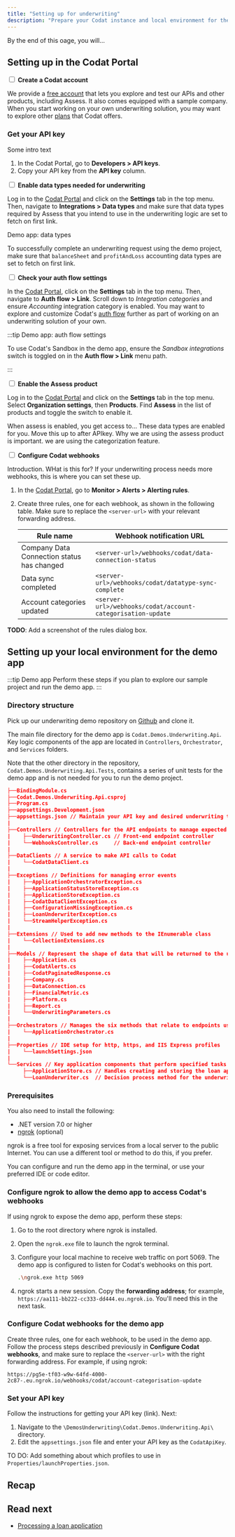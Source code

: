 ```yaml
---
title: "Setting up for underwriting"
description: "Prepare your Codat instance and local environment for the underwriting app build"
---
```

By the end of this oage, you will...


## Setting up in the Codat Portal  

<input type="checkbox" unchecked/> <b>Create a Codat account</b>  

We provide a [free account](https://signup.codat.io/) that lets you explore and test our APIs and other products, including Assess. It also comes equipped with a sample company. When you start working on your own underwriting solution, you may want to explore other [plans](https://www.codat.io/plans/) that Codat offers. 

### Get your API key

Some intro text

1. In the Codat Portal, go to **Developers > API keys**.
2. Copy your API key from the **API key** column.

<input type="checkbox" unchecked /> <b>Enable data types needed for underwriting</b>  

Log in to the [Codat Portal](https://app.codat.io/) and click on the **Settings** tab in the top menu. Then, navigate to **Integrations > Data types** and make sure that data types required by Assess that you intend to use in the underwriting logic are set to fetch on first link. 

Demo app: data types

To successfully complete an underwriting request using the demo project, make sure that `balanceSheet` and `profitAndLoss` accounting data types are set to fetch on first link. 


<input type="checkbox" unchecked /> <b>Check your auth flow settings</b>

In the [Codat Portal](https://app.codat.io/), click on the **Settings** tab in the top menu. Then, navigate to **Auth flow > Link**. Scroll down to _Integration categories_ and ensure _Accounting_ integration category is enabled. You may want to explore and customize Codat's [auth flow](/auth-flow/customize/customize-link) further as part of working on an underwriting solution of your own.

:::tip Demo app: auth flow settings

To use Codat's Sandbox in the demo app, ensure the _Sandbox integrations_ switch is toggled on in the **Auth flow > Link** menu path.

:::

<input type="checkbox" unchecked /> <b>Enable the Assess product</b>  

Log in to the [Codat Portal](https://app.codat.io/) and click on the **Settings** tab in the top menu. Select **Organization settings**, then **Products**. Find **Assess** in the list of products and toggle the switch to enable it.

When assess is enabled, you get access to... These data types are enabled for you. Move this up to after APIkey. Why we are using the assess product is important. we are using the categorization feature. 

<input type="checkbox" unchecked /> <b>Configure Codat webhooks</b>

Introduction. WHat is this for? If your underwriting process needs more webhooks, this is where you can set these up. 
  
1. In the [Codat Portal](https://app.codat.io), go to **Monitor > Alerts > Alerting rules**.

2. Create three rules, one for each webhook, as shown in the following table. Make sure to replace the `<server-url>` with your relevant forwarding address.

   |  Rule name                                  | Webhook notification URL                                    |
   |---------------------------------------------|-------------------------------------------------------------|
   | Company Data Connection status has changed  | `<server-url>/webhooks/codat/data-connection-status`        |
   | Data sync completed                         | `<server-url>/webhooks/codat/datatype-sync-complete`        |
   | Account categories updated                  | `<server-url>/webhooks/codat/account-categorisation-update` |

**TODO**: Add a screenshot of the rules dialog box.

## Setting up your local environment for the demo app

:::tip Demo app
Perform these steps if you plan to explore our sample project and run the demo app.
:::

### Directory structure

Pick up our underwriting demo repository on [Github](https://github.com/codatio/build-guide-underwriting-be) and clone it. 

The main file directory for the demo app is `Codat.Demos.Underwriting.Api`. Key logic components of the app are located in `Controllers`, `Orchestrator`, and `Services` folders.

Note that the other directory in the repository, `Codat.Demos.Underwriting.Api.Tests`, contains a series of unit tests for the demo app and is not needed for you to run the demo project. 

```json title="Codat.Demos.Underwriting.Api"
├──BindingModule.cs
├──Codat.Demos.Underwriting.Api.csproj
├──Program.cs
├──appsettings.Development.json
├──appsettings.json // Maintain your API key and desired underwriting thresholds in this file
|   
├──Controllers // Controllers for the API endpoints to manage expected actions and results
|    ├──UnderwritingController.cs // Front-end endpoint controller
|    └──WebhooksController.cs     // Back-end endpoint controller
|       
├──DataClients // A service to make API calls to Codat
|    └──CodatDataClient.cs
|       
├──Exceptions // Definitions for managing error events 
|    ├──ApplicationOrchestratorException.cs
|    ├──ApplicationStatusStoreException.cs
|    ├──ApplicationStoreException.cs
|    ├──CodatDataClientException.cs
|    ├──ConfigurationMissingException.cs
|    ├──LoanUnderwriterException.cs
|    └──StreamHelperException.cs
|       
├──Extensions // Used to add new methods to the IEnumerable class
|    └──CollectionExtensions.cs
|       
├──Models // Represent the shape of data that will be returned to the user
|    ├──Application.cs
|    ├──CodatAlerts.cs
|    ├──CodatPaginatedResponse.cs
|    ├──Company.cs
|    ├──DataConnection.cs
|    ├──FinancialMetric.cs
|    ├──Platform.cs
|    ├──Report.cs
|    └──UnderwritingParameters.cs
|       
├──Orchestrators // Manages the six methods that relate to endpoints used in the app
|    └──ApplicationOrchestrator.cs
|       
├──Properties // IDE setup for http, https, and IIS Express profiles
|    └──launchSettings.json
|       
└──Services // Key application components that perform specified tasks
     ├──ApplicationStore.cs // Handles creating and storing the loan application in-memory
     └──LoanUnderwriter.cs  // Decision process method for the underwriting model used in the demo
```

### Prerequisites

You also need to install the following:

- .NET version 7.0 or higher
- [ngrok](https://ngrok.com/) (optional)

ngrok is a free tool for exposing services from a local server to the public Internet. You can use a different tool or method to do this, if you prefer. 

You can configure and run the demo app in the terminal, or use your preferred IDE or code editor.

### Configure ngrok to allow the demo app to access Codat's webhooks

If using ngrok to expose the demo app, perform these steps:

1. Go to the root directory where ngrok is installed.

2. Open the `ngrok.exe` file to launch the ngrok terminal.

3. Configure your local machine to receive web traffic on port 5069. The demo app is configured to listen for Codat's webhooks on this port.

   ```bash
   .\ngrok.exe http 5069
   ```   

4. ngrok starts a new session. Copy the **forwarding address**; for example, `https://aa111-bb222-cc333-dd444.eu.ngrok.io`. You'll need this in the next task.

### Configure Codat webhooks for the demo app

Create three rules, one for each webhook, to be used in the demo app. Follow the process steps described previously in **Configure Codat webhooks**, and make sure to replace the `<server-url>` with the right forwarding address. For example, if using ngrok:

   ```http
   https://pg5e-tf03-w9w-64fd-4000-2c87-.eu.ngrok.io/webhooks/codat/account-categorisation-update
   ```
### Set your API key

Follow the instructions for getting your API key (link). Next: 

1. Navigate to the `\DemosUnderwriting\Codat.Demos.Underwriting.Api\` directory.
2. Edit the `appsettings.json` file and enter your API key as the `CodatApiKey`.



TO DO: Add something about which profiles to use in `Properties/launchProperties.json`. 

## Recap

## Read next

- [Processing a loan application](/underwriting/process-loan)